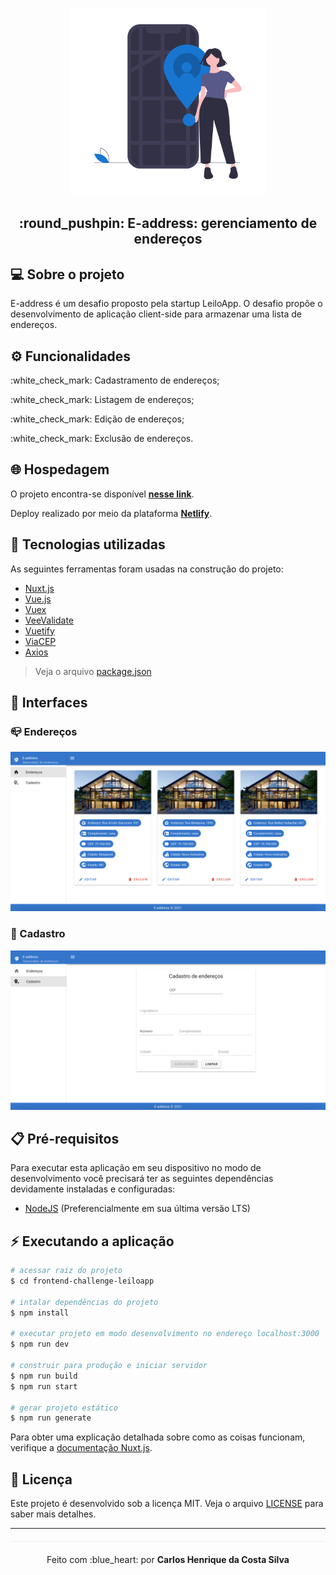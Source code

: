 
<p align="center">
 <img height="300" alt="E-address" src="/assets/img/address.png">
</p>

<h2 align="center">:round_pushpin: E-address: gerenciamento de endereços</h2>

## :computer: Sobre o projeto
E-address é um desafio proposto pela startup LeiloApp. O desafio propõe o desenvolvimento de aplicação client-side para armazenar uma lista de endereços.

## :gear: Funcionalidades
<p>:white_check_mark: Cadastramento de endereços;</p>
<p>:white_check_mark: Listagem de endereços;</p>
<p>:white_check_mark: Edição de endereços;</p>
<p>:white_check_mark: Exclusão de endereços.</p>

## :globe_with_meridians: Hospedagem
O projeto encontra-se disponível **[nesse link](https://e-address.netlify.app/)**.

Deploy realizado por meio da plataforma **[Netlify](https://www.netlify.com/)**.

## :rocket: Tecnologias utilizadas
As seguintes ferramentas foram usadas na construção do projeto:
- [Nuxt.js](https://nuxtjs.org/)
- [Vue.js](https://vuejs.org/)
- [Vuex](https://vuex.vuejs.org/)
- [VeeValidate](https://vee-validate.logaretm.com/v3)
- [Vuetify](https://vuetifyjs.com/en/)
- [ViaCEP](https://viacep.com.br/)
- [Axios](https://github.com/axios/axios)

> Veja o arquivo [package.json](https://github.com/caarloshenrique/frontend-challenge-leiloapp/blob/master/package.json
)

## :art: Interfaces

### :mailbox_closed: Endereços
<p align="center">
 <img alt="Endereços" src="/assets/img/index.png">
</p>

### :pushpin: Cadastro
<p align="center">
 <img alt="Cadastro" src="/assets/img/address-register.png">
</p>

## :clipboard: Pré-requisitos

Para executar esta aplicação em seu dispositivo no modo de desenvolvimento você precisará ter as seguintes dependências devidamente instaladas e configuradas:

* <a href="https://nodejs.org/en/" target="_blank">NodeJS</a> (Preferencialmente em sua última versão LTS)

## :zap: Executando a aplicação

```bash
# acessar raiz do projeto
$ cd frontend-challenge-leiloapp

# intalar dependências do projeto
$ npm install

# executar projeto em modo desenvolvimento no endereço localhost:3000
$ npm run dev

# construir para produção e iniciar servidor
$ npm run build
$ npm run start

# gerar projeto estático
$ npm run generate
```

Para obter uma explicação detalhada sobre como as coisas funcionam, verifique a [documentação Nuxt.js](https://nuxtjs.org).

## :page_facing_up: Licença 
Este projeto é desenvolvido sob a licença MIT. Veja o arquivo [LICENSE](LICENSE.md) para saber mais detalhes.

---
<p align="center" style="margin-top: 20px; border-top: 1px solid #eee; padding-top: 20px;">Feito com :blue_heart: por <strong> Carlos Henrique da Costa Silva </strong> </p>
